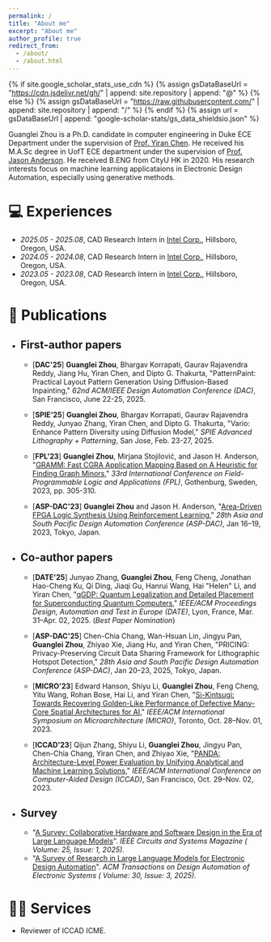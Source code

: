 ```yaml
---
permalink: /
title: "About me"
excerpt: "About me"
author_profile: true
redirect_from: 
  - /about/
  - /about.html
---
```


{% if site.google_scholar_stats_use_cdn %}
{% assign gsDataBaseUrl = "https://cdn.jsdelivr.net/gh/" | append: site.repository | append: "@" %}
{% else %}
{% assign gsDataBaseUrl = "https://raw.githubusercontent.com/" | append: site.repository | append: "/" %}
{% endif %}
{% assign url = gsDataBaseUrl | append: "google-scholar-stats/gs_data_shieldsio.json" %}

<span class='anchor' id='about-me'></span>

Guanglei Zhou is a Ph.D. candidate in computer engineering in Duke ECE Department under the supervision of [Prof. Yiran Chen](https://ece.duke.edu/faculty/yiran-chen). He received his M.A.Sc degree in UofT ECE department under the supervision of [Prof. Jason Anderson](https://janders.eecg.utoronto.ca/). He received B.ENG from CityU HK in 2020. His research interests focus on machine learning applicataions in Electronic Design Automation, especially using generative methods.

<!-- # 📖 Educations
- *2020.08 - Present*, Ph.D. candidate in Computer Engineering at Duke University, Durham, NC, USA.
- *2016.09 - 2022.09* M.A.Sc in Computer Engineering in University of Toronto, Toronto, ON, CA.
- *2016.09 - 2020.06*, B.ENG in ECE at CityU. -->

# 💻 Experiences
- *2025.05 - 2025.08*, CAD Research Intern in [Intel Corp.](https://semiconductor.samsung.com/us/about-us/us-office/us-r-and-d-labs/memory-labs/), Hillsboro, Oregon, USA.
- *2024.05 - 2024.08*, CAD Research Intern in [Intel Corp.](https://semiconductor.samsung.com/us/about-us/us-office/us-r-and-d-labs/memory-labs/),  Hillsboro, Oregon, USA.
- *2023.05 - 2023.08*, CAD Research Intern in [Intel Corp.](https://semiconductor.samsung.com/us/about-us/us-office/us-r-and-d-labs/memory-labs/), Hillsboro, Oregon, USA.

  
# 📝 Publications 

- ## First-author papers

  - [**DAC'25**] **Guanglei Zhou**, Bhargav Korrapati, Gaurav Rajavendra Reddy, Jiang Hu, Yiran Chen, and Dipto G. Thakurta, "PatternPaint: Practical Layout Pattern Generation Using Diffusion-Based Inpainting," *62nd ACM/IEEE Design Automation Conference (DAC)*, San Francisco, June 22-25, 2025.

  - [**SPIE'25**] **Guanglei Zhou**, Bhargav Korrapati, Gaurav Rajavendra Reddy, Junyao Zhang, Yiran Chen, and Dipto G. Thakurta, "Vario: Enhance Pattern Diversity using Diffusion Model," *SPIE Advanced Lithography + Patterning*, San Jose, Feb. 23-27, 2025.

  - [**FPL'23**] **Guanglei Zhou**, Mirjana Stojilović, and Jason H. Anderson, "[GRAMM: Fast CGRA Application Mapping Based on A Heuristic for Finding Graph Minors](https://ieeexplore.ieee.org/document/10296406)," *33rd International Conference on Field-Programmable Logic and Applications (FPL)*, Gothenburg, Sweden, 2023, pp. 305-310.

  - [**ASP-DAC'23**] **Guanglei Zhou** and Jason H. Anderson, "[Area-Driven FPGA Logic Synthesis Using Reinforcement Learning](https://dl.acm.org/doi/abs/10.1145/3566097.3567894)," *28th Asia and South Pacific Design Automation Conference (ASP-DAC)*, Jan 16–19, 2023, Tokyo, Japan.

- ## Co-author papers

  - [**DATE'25**] Junyao Zhang, **Guanglei Zhou**, Feng Cheng, Jonathan Hao-Cheng Ku, Qi Ding, Jiaqi Gu, Hanrui Wang, Hai "Helen" Li, and Yiran Chen, "[qGDP: Quantum Legalization and Detailed Placement for Superconducting Quantum Computers](https://arxiv.org/abs/2411.02447)," *IEEE/ACM Proceedings Design, Automation and Test in Europe (DATE)*, Lyon, France, Mar. 31–Apr. 02, 2025. (*Best Paper Nomination*)

  - [**ASP-DAC'25**] Chen-Chia Chang, Wan-Hsuan Lin, Jingyu Pan, **Guanglei Zhou**, Zhiyao Xie, Jiang Hu, and Yiran Chen, "PRICING: Privacy-Preserving Circuit Data Sharing Framework for Lithographic Hotspot Detection," *28th Asia and South Pacific Design Automation Conference (ASP-DAC)*, Jan 20–23, 2025, Tokyo, Japan.

  - [**MICRO'23**] Edward Hanson, Shiyu Li, **Guanglei Zhou**, Feng Cheng, Yitu Wang, Rohan Bose, Hai Li, and Yiran Chen, "[Si-Kintsugi: Towards Recovering Golden-Like Performance of Defective Many-Core Spatial Architectures for AI](https://dl.acm.org/doi/10.1145/3613424.3614278)," *IEEE/ACM International Symposium on Microarchitecture (MICRO)*, Toronto, Oct. 28–Nov. 01, 2023.

  - [**ICCAD'23**] Qijun Zhang, Shiyu Li, **Guanglei Zhou**, Jingyu Pan, Chen-Chia Chang, Yiran Chen, and Zhiyao Xie, "[PANDA: Architecture-Level Power Evaluation by Unifying Analytical and Machine Learning Solutions](https://ieeexplore.ieee.org/abstract/document/10323665)," *IEEE/ACM International Conference on Computer-Aided Design (ICCAD)*, San Francisco, Oct. 29–Nov. 02, 2023.


- ## Survey
  - "[A Survey: Collaborative Hardware and Software Design in the Era of Large Language Models](https://ieeexplore.ieee.org/abstract/document/10876858)". *IEEE Circuits and Systems Magazine ( Volume: 25, Issue: 1, 2025).*
  - "[A Survey of Research in Large Language Models for Electronic Design Automation](https://dl.acm.org/doi/full/10.1145/3715324)". *ACM Transactions on Design Automation of Electronic Systems ( Volume: 30, Issue: 3, 2025).*


# 👨‍💼 Services
- Reviewer of ICCAD ICME.

